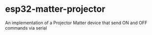 # esp32-matter-projector
An implementation of a Projector Matter device that send ON and OFF commands via serial
